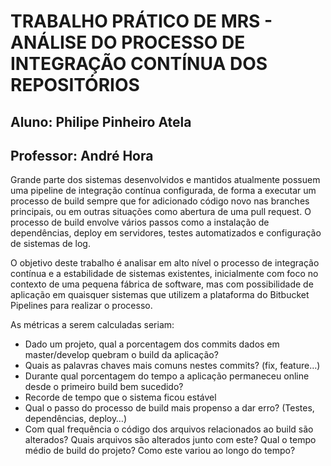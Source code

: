 # TRABALHO PRÁTICO DE MRS - ANÁLISE DO PROCESSO DE INTEGRAÇÃO CONTÍNUA DOS REPOSITÓRIOS

## Aluno: Philipe Pinheiro Atela

## Professor: André Hora

Grande parte dos sistemas desenvolvidos e mantidos atualmente possuem uma pipeline de integração contínua configurada, de forma a executar um processo de build sempre que for adicionado código novo nas branches principais, ou em outras situações como abertura de uma pull request. O processo de build envolve vários passos como a instalação de dependências, deploy em servidores, testes automatizados e configuração de sistemas de log.

O objetivo deste trabalho é analisar em alto nível o processo de integração contínua e a estabilidade de sistemas existentes, inicialmente com foco no contexto de uma pequena fábrica de software, mas com possibilidade de aplicação em quaisquer sistemas que utilizem a plataforma do Bitbucket Pipelines para realizar o processo.

As métricas a serem calculadas seriam:

* Dado um projeto, qual a porcentagem dos commits dados em master/develop quebram o build da aplicação?
* Quais as palavras chaves mais comuns nestes commits? (fix, feature…)
* Durante qual porcentagem do tempo a aplicação permaneceu online desde o primeiro build bem sucedido?
* Recorde de tempo que o sistema ficou estável
* Qual o passo do processo de build mais propenso a dar erro? (Testes, dependências, deploy…)
* Com qual frequência o código dos arquivos relacionados ao build são alterados? Quais arquivos são alterados junto com este?
Qual o tempo médio de build do projeto? Como este variou ao longo do tempo?
